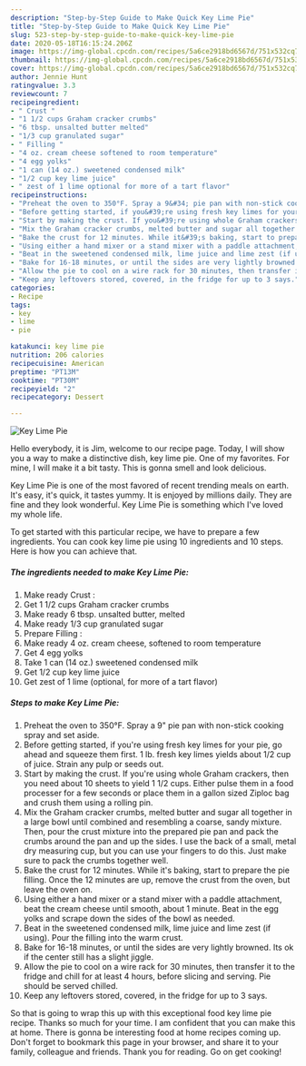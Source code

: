 ```yaml
---
description: "Step-by-Step Guide to Make Quick Key Lime Pie"
title: "Step-by-Step Guide to Make Quick Key Lime Pie"
slug: 523-step-by-step-guide-to-make-quick-key-lime-pie
date: 2020-05-18T16:15:24.206Z
image: https://img-global.cpcdn.com/recipes/5a6ce2918bd6567d/751x532cq70/key-lime-pie-recipe-main-photo.jpg
thumbnail: https://img-global.cpcdn.com/recipes/5a6ce2918bd6567d/751x532cq70/key-lime-pie-recipe-main-photo.jpg
cover: https://img-global.cpcdn.com/recipes/5a6ce2918bd6567d/751x532cq70/key-lime-pie-recipe-main-photo.jpg
author: Jennie Hunt
ratingvalue: 3.3
reviewcount: 7
recipeingredient:
- " Crust "
- "1 1/2 cups Graham cracker crumbs"
- "6 tbsp. unsalted butter melted"
- "1/3 cup granulated sugar"
- " Filling "
- "4 oz. cream cheese softened to room temperature"
- "4 egg yolks"
- "1 can (14 oz.) sweetened condensed milk"
- "1/2 cup key lime juice"
- " zest of 1 lime optional for more of a tart flavor"
recipeinstructions:
- "Preheat the oven to 350°F. Spray a 9&#34; pie pan with non-stick cooking spray and set aside."
- "Before getting started, if you&#39;re using fresh key limes for your pie, go ahead and squeeze them first. 1 lb. fresh key limes yields about 1/2 cup of juice. Strain any pulp or seeds out."
- "Start by making the crust. If you&#39;re using whole Graham crackers, then you need about 10 sheets to yield 1 1/2 cups. Either pulse them in a food processer for a few seconds or place them in a gallon sized Ziploc bag and crush them using a rolling pin."
- "Mix the Graham cracker crumbs, melted butter and sugar all together in a large bowl until combined and resembling a coarse, sandy mixture. Then, pour the crust mixture into the prepared pie pan and pack the crumbs around the pan and up the sides. I use the back of a small, metal dry measuring cup, but you can use your fingers to do this. Just make sure to pack the crumbs together well."
- "Bake the crust for 12 minutes. While it&#39;s baking, start to prepare the pie filling. Once the 12 minutes are up, remove the crust from the oven, but leave the oven on."
- "Using either a hand mixer or a stand mixer with a paddle attachment, beat the cream cheese until smooth, about 1 minute. Beat in the egg yolks and scrape down the sides of the bowl as needed."
- "Beat in the sweetened condensed milk, lime juice and lime zest (if using). Pour the filling into the warm crust."
- "Bake for 16-18 minutes, or until the sides are very lightly browned. Its ok if the center still has a slight jiggle."
- "Allow the pie to cool on a wire rack for 30 minutes, then transfer it to the fridge and chill for at least 4 hours, before slicing and serving. Pie should be served chilled."
- "Keep any leftovers stored, covered, in the fridge for up to 3 says."
categories:
- Recipe
tags:
- key
- lime
- pie

katakunci: key lime pie 
nutrition: 206 calories
recipecuisine: American
preptime: "PT13M"
cooktime: "PT30M"
recipeyield: "2"
recipecategory: Dessert

---
```



![Key Lime Pie](https://img-global.cpcdn.com/recipes/5a6ce2918bd6567d/751x532cq70/key-lime-pie-recipe-main-photo.jpg)

Hello everybody, it is Jim, welcome to our recipe page. Today, I will show you a way to make a distinctive dish, key lime pie. One of my favorites. For mine, I will make it a bit tasty. This is gonna smell and look delicious.

Key Lime Pie is one of the most favored of recent trending meals on earth. It's easy, it's quick, it tastes yummy. It is enjoyed by millions daily. They are fine and they look wonderful. Key Lime Pie is something which I've loved my whole life.




To get started with this particular recipe, we have to prepare a few ingredients. You can cook key lime pie using 10 ingredients and 10 steps. Here is how you can achieve that.

<!--inarticleads1-->

##### The ingredients needed to make Key Lime Pie:

1. Make ready  Crust :
1. Get 1 1/2 cups Graham cracker crumbs
1. Make ready 6 tbsp. unsalted butter, melted
1. Make ready 1/3 cup granulated sugar
1. Prepare  Filling :
1. Make ready 4 oz. cream cheese, softened to room temperature
1. Get 4 egg yolks
1. Take 1 can (14 oz.) sweetened condensed milk
1. Get 1/2 cup key lime juice
1. Get  zest of 1 lime (optional, for more of a tart flavor)




<!--inarticleads2-->

##### Steps to make Key Lime Pie:

1. Preheat the oven to 350°F. Spray a 9&#34; pie pan with non-stick cooking spray and set aside.
1. Before getting started, if you&#39;re using fresh key limes for your pie, go ahead and squeeze them first. 1 lb. fresh key limes yields about 1/2 cup of juice. Strain any pulp or seeds out.
1. Start by making the crust. If you&#39;re using whole Graham crackers, then you need about 10 sheets to yield 1 1/2 cups. Either pulse them in a food processer for a few seconds or place them in a gallon sized Ziploc bag and crush them using a rolling pin.
1. Mix the Graham cracker crumbs, melted butter and sugar all together in a large bowl until combined and resembling a coarse, sandy mixture. Then, pour the crust mixture into the prepared pie pan and pack the crumbs around the pan and up the sides. I use the back of a small, metal dry measuring cup, but you can use your fingers to do this. Just make sure to pack the crumbs together well.
1. Bake the crust for 12 minutes. While it&#39;s baking, start to prepare the pie filling. Once the 12 minutes are up, remove the crust from the oven, but leave the oven on.
1. Using either a hand mixer or a stand mixer with a paddle attachment, beat the cream cheese until smooth, about 1 minute. Beat in the egg yolks and scrape down the sides of the bowl as needed.
1. Beat in the sweetened condensed milk, lime juice and lime zest (if using). Pour the filling into the warm crust.
1. Bake for 16-18 minutes, or until the sides are very lightly browned. Its ok if the center still has a slight jiggle.
1. Allow the pie to cool on a wire rack for 30 minutes, then transfer it to the fridge and chill for at least 4 hours, before slicing and serving. Pie should be served chilled.
1. Keep any leftovers stored, covered, in the fridge for up to 3 says.




So that is going to wrap this up with this exceptional food key lime pie recipe. Thanks so much for your time. I am confident that you can make this at home. There is gonna be interesting food at home recipes coming up. Don't forget to bookmark this page in your browser, and share it to your family, colleague and friends. Thank you for reading. Go on get cooking!
